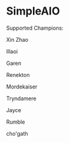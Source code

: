 # SimpleAIO
Supported Champions:

Xin Zhao

Illaoi

Garen

Renekton

Mordekaiser

Tryndamere

Jayce

Rumble

cho'gath
